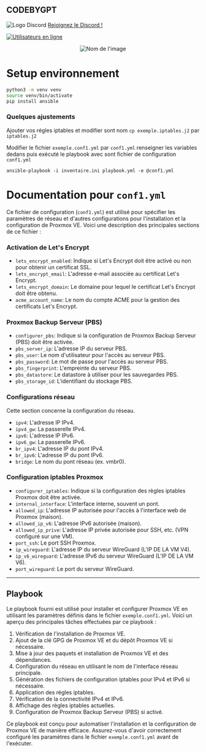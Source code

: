 ## CODEBYGPT

![Logo Discord](https://zupimages.net/up/23/26/rumo.png)
[Rejoignez le Discord !](https://discord.gg/rSfTxaW)

[![Utilisateurs en ligne](https://img.shields.io/discord/347412941630341121?style=flat-square&logo=discord&colorB=7289DA)](https://discord.gg/347412941630341121)

<p align="center">
  <img src="https://i.ibb.co/ZSwCpNd/DALL-E-2023-12-31-22-16-41-Une-repr-sentation-futuriste-et-sophistiqu-e-d-un-Proxmox-Setup-Playbook.png" alt="Nom de l'image">
</p>


# Setup environnement

```bash
python3 -m venv venv
source venv/bin/activate
pip install ansible
```

### Quelques ajustements

Ajouter vos régles iptables et modifier sont nom `cp exemple.iptables.j2` par `iptables.j2`

Modifier le fichier `exemple.conf1.yml` par `conf1.yml` renseigner les variables dedans puis exécuté le playbook avec sont fichier de configuration `conf1.yml`
```
ansible-playbook -i inventaire.ini playbook.yml -e @conf1.yml
```

# Documentation pour `conf1.yml`

Ce fichier de configuration (`conf1.yml`) est utilisé pour spécifier les paramètres de réseau et d'autres configurations pour l'installation et la configuration de Proxmox VE. Voici une description des principales sections de ce fichier :

### Activation de Let's Encrypt

- `lets_encrypt_enabled`: Indique si Let's Encrypt doit être activé ou non pour obtenir un certificat SSL.
- `lets_encrypt_email`: L'adresse e-mail associée au certificat Let's Encrypt.
- `lets_encrypt_domain`: Le domaine pour lequel le certificat Let's Encrypt doit être obtenu.
- `acme_account_name`: Le nom du compte ACME pour la gestion des certificats Let's Encrypt.

### Proxmox Backup Serveur (PBS)

- `configurer_pbs`: Indique si la configuration de Proxmox Backup Serveur (PBS) doit être activée.
- `pbs_server_ip`: L'adresse IP du serveur PBS.
- `pbs_user`: Le nom d'utilisateur pour l'accès au serveur PBS.
- `pbs_password`: Le mot de passe pour l'accès au serveur PBS.
- `pbs_fingerprint`: L'empreinte du serveur PBS.
- `pbs_datastore`: Le datastore à utiliser pour les sauvegardes PBS.
- `pbs_storage_id`: L'identifiant du stockage PBS.

### Configurations réseau

Cette section concerne la configuration du réseau.

- `ipv4`: L'adresse IP IPv4.
- `ipv4_gw`: La passerelle IPv4.
- `ipv6`: L'adresse IP IPv6.
- `ipv6_gw`: La passerelle IPv6.
- `br_ipv4`: L'adresse IP du pont IPv4.
- `br_ipv6`: L'adresse IP du pont IPv6.
- `bridge`: Le nom du pont réseau (ex. vmbr0).

### Configuration iptables Proxmox

- `configurer_iptables`: Indique si la configuration des règles iptables Proxmox doit être activée.
- `internal_interface`: L'interface interne, souvent un pont.
- `allowed_ip`: L'adresse IP autorisée pour l'accès à l'interface web de Proxmox (maison).
- `allowed_ip_v6`: L'adresse IPv6 autorisée (maison).
- `allowed_ip_prive`: L'adresse IP privée autorisée pour SSH, etc. (VPN configuré sur une VM).
- `port_ssh`: Le port SSH Proxmox.
- `ip_wireguard`: L'adresse IP du serveur WireGuard (L'IP DE LA VM V4).
- `ip_v6_wireguard`: L'adresse IPv6 du serveur WireGuard (L'IP DE LA VM V6).
- `port_wireguard`: Le port du serveur WireGuard.

---

## Playbook

Le playbook fourni est utilisé pour installer et configurer Proxmox VE en utilisant les paramètres définis dans le fichier `exemple.conf1.yml`. Voici un aperçu des principales tâches effectuées par ce playbook :

1. Vérification de l'installation de Proxmox VE.
2. Ajout de la clé GPG de Proxmox VE et du dépôt Proxmox VE si nécessaire.
3. Mise à jour des paquets et installation de Proxmox VE et des dépendances.
4. Configuration du réseau en utilisant le nom de l'interface réseau principale.
5. Génération des fichiers de configuration iptables pour IPv4 et IPv6 si nécessaire.
6. Application des règles iptables.
7. Vérification de la connectivité IPv4 et IPv6.
8. Affichage des règles iptables actuelles.
9. Configuration de Proxmox Backup Serveur (PBS) si activé.

Ce playbook est conçu pour automatiser l'installation et la configuration de Proxmox VE de manière efficace. Assurez-vous d'avoir correctement configuré les paramètres dans le fichier `exemple.conf1.yml` avant de l'exécuter.
